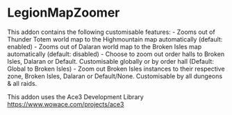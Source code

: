 # LegionMapZoomer

This addon contains the following customisable features:
	- Zooms out of Thunder Totem world map to the Highmountain map automatically (default: enabled)
	- Zooms out of Dalaran world map to the Broken Isles map automatically (default: disabled)
	- Choose to zoom out order halls to Broken Isles, Dalaran or Default. Customisable globally or by order hall (Default: Global to Broken Isles)
	- Zoom out Broken Isles instances to their respective zone, Broken Isles, Dalaran or Default/None. Customisable by all dungeons & all raids.

This addon uses the Ace3 Development Library
https://www.wowace.com/projects/ace3